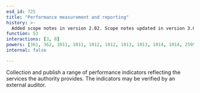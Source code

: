 ```yaml
---
esd_id: 725
title: "Performance measurement and reporting"
history: >-
  Added scope notes in version 2.02. Scope notes updated in version 3.00 to include Scotland. Term name changed from 'Best Value or CPA - performance information' to 'Council - performance - indicators ' in version 3.00. Name changed to 'Performance measurement and reporting' in version 4.00.
function: 53
interactions: [3, 8]
powers: [361, 362, 1011, 1011, 1012, 1012, 1013, 1013, 1014, 1014, 2595, 2595, 2595]
internal: false

---
```


Collection and publish a range of performance indicators reflecting the services the authority provides. The indicators may be verified by an external auditor.

